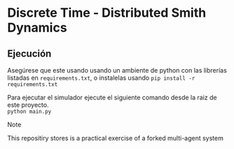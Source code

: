 # Discrete Time - Distributed Smith Dynamics

## Ejecución 

Asegúrese que este usando usando un ambiente de python con las librerías listadas en `requirements.txt`, o instalelas 
usando `pip install -r requirements.txt`

Para ejecutar el simulador ejecute el siguiente comando desde la raiz de este proyecto.  
`python main.py`

> [!NOTE]
> 
> This repositiry stores is a practical exercise of a forked multi-agent system
